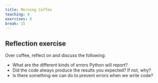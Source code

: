 ```yaml
---
title: Morning Coffee
teaching: 0
exercises: 0
break: 15
---
```

<script src="files/additional.js" type="text/javascript"></script>

## Reflection exercise

Over coffee, reflect on and discuss the following:

- What are the different kinds of errors Python will report?
- Did the code always produce the results you expected? If not, why?
- Is there something we can do to prevent errors when we write code?


